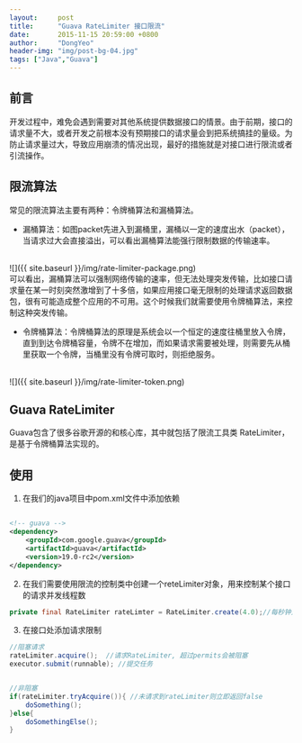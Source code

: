 ```yaml
---
layout:     post
title:      "Guava RateLimiter 接口限流"
date:       2015-11-15 20:59:00 +0800
author:     "DongYeo"
header-img: "img/post-bg-04.jpg"
tags: ["Java","Guava"]
---
```


## 前言
开发过程中，难免会遇到需要对其他系统提供数据接口的情景。由于前期，接口的请求量不大，或者开发之前根本没有预期接口的请求量会到把系统搞挂的量级。为防止请求量过大，导致应用崩溃的情况出现，最好的措施就是对接口进行限流或者引流操作。

## 限流算法
常见的限流算法主要有两种：令牌桶算法和漏桶算法。
- 漏桶算法：如图packet先进入到漏桶里，漏桶以一定的速度出水（packet），当请求过大会直接溢出，可以看出漏桶算法能强行限制数据的传输速率。

<br>    
![]({{ site.baseurl }}/img/rate-limiter-package.png)<br>
可以看出，漏桶算法可以强制网络传输的速率，但无法处理突发传输，比如接口请求量在某一时刻突然激增到了十多倍，如果应用接口毫无限制的处理请求返回数据包，很有可能造成整个应用的不可用。这个时候我们就需要使用令牌桶算法，来控制这种突发传输。

- 令牌桶算法：令牌桶算法的原理是系统会以一个恒定的速度往桶里放入令牌，直到到达令牌桶容量，令牌不在增加，而如果请求需要被处理，则需要先从桶里获取一个令牌，当桶里没有令牌可取时，则拒绝服务。
<br>
![]({{ site.baseurl }}/img/rate-limiter-token.png)

## Guava RateLimiter

Guava包含了很多谷歌开源的和核心库，其中就包括了限流工具类 RateLimiter，是基于令牌桶算法实现的。
## 使用
1. 在我们的java项目中pom.xml文件中添加依赖

```xml

<!-- guava -->
<dependency>
	<groupId>com.google.guava</groupId>
	<artifactId>guava</artifactId>
	<version>19.0-rc2</version>
</dependency>
```
2. 在我们需要使用限流的控制类中创建一个reteLimiter对象，用来控制某个接口的请求并发线程数

```java
private final RateLimiter rateLimter = RateLimiter.create(4.0);//每秒钟只有四个请求能处理
```

3. 在接口处添加请求限制

```java
//阻塞请求
rateLimiter.acquire();  //请求RateLimiter, 超过permits会被阻塞
executor.submit(runnable); //提交任务


//非阻塞
if(rateLimiter.tryAcquire()){ //未请求到rateLimiter则立即返回false
    doSomething();
}else{
    doSomethingElse();
}
```
